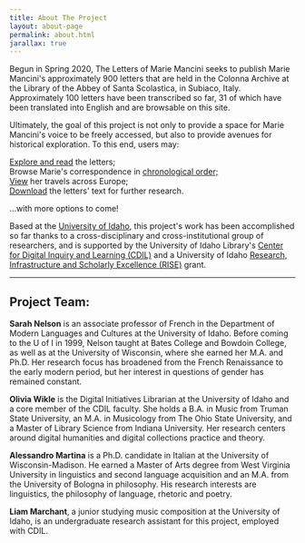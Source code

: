 ```yaml
---
title: About The Project
layout: about-page
permalink: about.html
jarallax: true
---
```


Begun in Spring 2020, The Letters of Marie Mancini seeks to publish Marie Mancini's approximately 900 letters that are held in the Colonna Archive at the Library of the Abbey of Santa Scolastica, in Subiaco, Italy. 
Approximately 100 letters have been transcribed so far, 31 of which have been translated into English and are browsable on this site.

Ultimately, the goal of this project is not only to provide a space for Marie Mancini's voice to be freely accessed, but also to provide avenues for historical exploration. 
To this end, users may:

<a href="browse.html">Explore and read</a> the letters;<br>
Browse Marie's correspondence in <a href="timeline.html">chronological order;</a><br>
<a href="map.html">View</a> her travels across Europe;<br>
<a href="data">Download</a> the letters' text for further research.

...with more options to come!

Based at the [University of Idaho](https://www.uidaho.edu/), this project's work has been accomplished so far thanks to a cross-disciplinary and cross-institutional group of researchers, and is supported by the University of Idaho Library's [Center for Digital Inquiry and Learning (CDIL)](https://cdil.lib.uidaho.edu/) and a University of Idaho [Research, Infrastructure and Scholarly Excellence (RISE)](https://www.uidaho.edu/research/faculty/find-funding/internal-funding) grant.

---

## Project Team:

**Sarah Nelson** is an associate professor of French in the Department of Modern Languages and Cultures at the University of Idaho. 
Before coming to the U of I in 1999, Nelson taught at Bates College and Bowdoin College, as well as at the University of Wisconsin, where she earned her M.A. and Ph.D. 
Her research focus has broadened from the French Renaissance to the early modern period, but her interest in questions of gender has remained constant.

**Olivia Wikle** is the Digital Initiatives Librarian at the University of Idaho and a core member of the CDIL faculty. 
She holds a B.A. in Music from Truman State University, an M.A. in Musicology from The Ohio State University, and a Master of Library Science from Indiana University.
Her research centers around digital humanities and digital collections practice and theory.
 
**Alessandro Martina** is a Ph.D. candidate in Italian at the University of Wisconsin-Madison. 
He earned a Master of Arts degree from West Virginia University in linguistics and second language acquisition and an M.A. from the University of Bologna in philosophy. 
His research interests are linguistics, the philosophy of language, rhetoric and poetry. 
 
**Liam Marchant**, a junior studying music composition at the University of Idaho, is an undergraduate research assistant for this project, employed with CDIL.